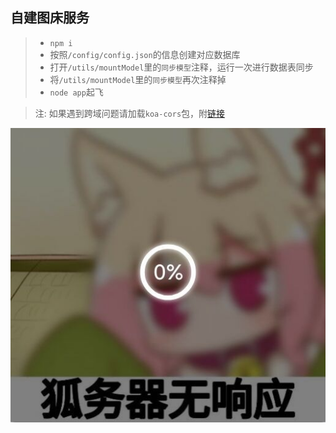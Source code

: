 ## 自建图床服务
> + `npm i`
> + 按照`/config/config.json`的信息创建对应数据库
> + 打开`/utils/mountModel`里的`同步模型`注释，运行一次进行数据表同步
> + 将`/utils/mountModel`里的`同步模型`再次注释掉
> + `node app`起飞

> 注: 如果遇到跨域问题请加载`koa-cors`包，附[链接](https://www.npmjs.com/package/koa-cors)

![](./public/image/20220413/upload_7df17b53f31070dc083e835ff70a015a.jpg)
